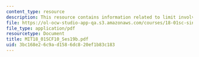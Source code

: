 ```yaml
---
content_type: resource
description: This resource contains information related to limit involving e.
file: https://ol-ocw-studio-app-qa.s3.amazonaws.com/courses/18-01sc-single-variable-calculus-fall-2010/3bc168e26c9ad1586dc820ef1b83c183_MIT18_01SCF10_Ses19b.pdf
file_type: application/pdf
resourcetype: Document
title: MIT18_01SCF10_Ses19b.pdf
uid: 3bc168e2-6c9a-d158-6dc8-20ef1b83c183
---
```

